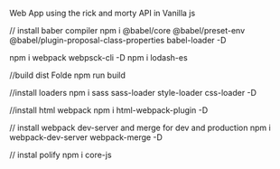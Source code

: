Web App using the rick and morty API in Vanilla js

// install baber compiler
npm i @babel/core @babel/preset-env @babel/plugin-proposal-class-properties babel-loader -D 
 
 npm i webpack webpsck-cli -D
 npm i lodash-es  

 //build dist Folde
 npm run build

//install loaders
npm i sass sass-loader style-loader css-loader -D

//install html webpack
npm i html-webpack-plugin -D

// install webpack dev-server and merge for dev and production
npm i webpack-dev-server webpack-merge -D

// instal polify
npm i core-js
